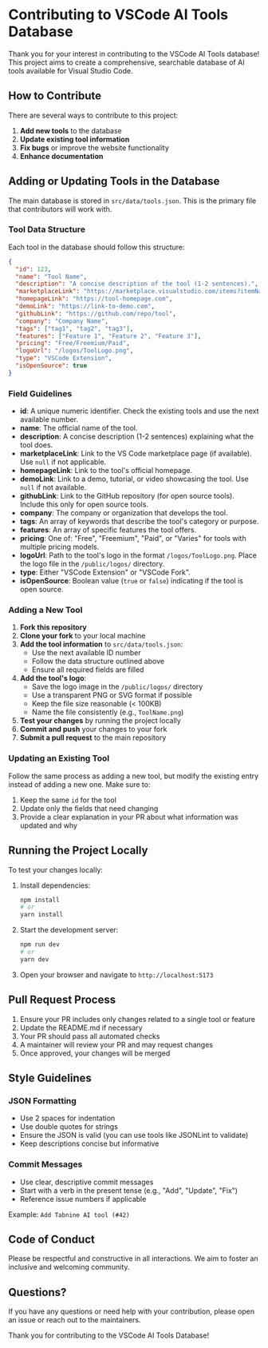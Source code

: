 # Contributing to VSCode AI Tools Database

Thank you for your interest in contributing to the VSCode AI Tools database! This project aims to create a comprehensive, searchable database of AI tools available for Visual Studio Code.

## How to Contribute

There are several ways to contribute to this project:

1. **Add new tools** to the database
2. **Update existing tool information**
3. **Fix bugs** or improve the website functionality
4. **Enhance documentation**

## Adding or Updating Tools in the Database

The main database is stored in `src/data/tools.json`. This is the primary file that contributors will work with.

### Tool Data Structure

Each tool in the database should follow this structure:

```json
{
  "id": 123,
  "name": "Tool Name",
  "description": "A concise description of the tool (1-2 sentences).",
  "marketplaceLink": "https://marketplace.visualstudio.com/items?itemName=publisher.extension",
  "homepageLink": "https://tool-homepage.com",
  "demoLink": "https://link-to-demo.com",
  "githubLink": "https://github.com/repo/tool",
  "company": "Company Name",
  "tags": ["tag1", "tag2", "tag3"],
  "features": ["Feature 1", "Feature 2", "Feature 3"],
  "pricing": "Free/Freemium/Paid",
  "logoUrl": "/logos/ToolLogo.png",
  "type": "VSCode Extension",
  "isOpenSource": true
}
```

### Field Guidelines

- **id**: A unique numeric identifier. Check the existing tools and use the next available number.
- **name**: The official name of the tool.
- **description**: A concise description (1-2 sentences) explaining what the tool does.
- **marketplaceLink**: Link to the VS Code marketplace page (if available). Use `null` if not applicable.
- **homepageLink**: Link to the tool's official homepage.
- **demoLink**: Link to a demo, tutorial, or video showcasing the tool. Use `null` if not available.
- **githubLink**: Link to the GitHub repository (for open source tools). Include this only for open source tools.
- **company**: The company or organization that develops the tool.
- **tags**: An array of keywords that describe the tool's category or purpose.
- **features**: An array of specific features the tool offers.
- **pricing**: One of: "Free", "Freemium", "Paid", or "Varies" for tools with multiple pricing models.
- **logoUrl**: Path to the tool's logo in the format `/logos/ToolLogo.png`. Place the logo file in the `/public/logos/` directory.
- **type**: Either "VSCode Extension" or "VSCode Fork".
- **isOpenSource**: Boolean value (`true` or `false`) indicating if the tool is open source.

### Adding a New Tool

1. **Fork this repository**
2. **Clone your fork** to your local machine
3. **Add the tool information** to `src/data/tools.json`:
   - Use the next available ID number
   - Follow the data structure outlined above
   - Ensure all required fields are filled
4. **Add the tool's logo**:
   - Save the logo image in the `/public/logos/` directory
   - Use a transparent PNG or SVG format if possible
   - Keep the file size reasonable (< 100KB)
   - Name the file consistently (e.g., `ToolName.png`)
5. **Test your changes** by running the project locally
6. **Commit and push** your changes to your fork
7. **Submit a pull request** to the main repository

### Updating an Existing Tool

Follow the same process as adding a new tool, but modify the existing entry instead of adding a new one. Make sure to:

1. Keep the same `id` for the tool
2. Update only the fields that need changing
3. Provide a clear explanation in your PR about what information was updated and why

## Running the Project Locally

To test your changes locally:

1. Install dependencies:
   ```bash
   npm install
   # or
   yarn install
   ```

2. Start the development server:
   ```bash
   npm run dev
   # or
   yarn dev
   ```

3. Open your browser and navigate to `http://localhost:5173`

## Pull Request Process

1. Ensure your PR includes only changes related to a single tool or feature
2. Update the README.md if necessary
3. Your PR should pass all automated checks
4. A maintainer will review your PR and may request changes
5. Once approved, your changes will be merged

## Style Guidelines

### JSON Formatting

- Use 2 spaces for indentation
- Use double quotes for strings
- Ensure the JSON is valid (you can use tools like JSONLint to validate)
- Keep descriptions concise but informative

### Commit Messages

- Use clear, descriptive commit messages
- Start with a verb in the present tense (e.g., "Add", "Update", "Fix")
- Reference issue numbers if applicable

Example: `Add Tabnine AI tool (#42)`

## Code of Conduct

Please be respectful and constructive in all interactions. We aim to foster an inclusive and welcoming community.

## Questions?

If you have any questions or need help with your contribution, please open an issue or reach out to the maintainers.

Thank you for contributing to the VSCode AI Tools Database!
